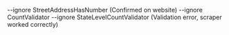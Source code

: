--ignore StreetAddressHasNumber (Confirmed on website)
--ignore CountValidator --ignore StateLevelCountValidator (Validation error, scraper worked correctly)
